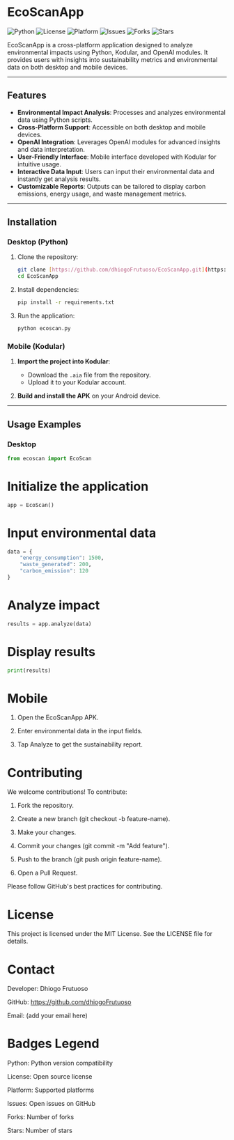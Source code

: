 # EcoScanApp

![Python](https://img.shields.io/badge/Python-3.10+-blue)
![License](https://img.shields.io/badge/License-MIT-green)
![Platform](https://img.shields.io/badge/Platform-Cross--Platform-orange)
![Issues](https://img.shields.io/github/issues/dhiogoFrutuoso/EcoScanApp)
![Forks](https://img.shields.io/github/forks/dhiogoFrutuoso/EcoScanApp)
![Stars](https://img.shields.io/github/stars/dhiogoFrutuoso/EcoScanApp)

EcoScanApp is a cross-platform application designed to analyze environmental impacts using Python, Kodular, and OpenAI modules. It provides users with insights into sustainability metrics and environmental data on both desktop and mobile devices.

---

## Features

- **Environmental Impact Analysis**: Processes and analyzes environmental data using Python scripts.
- **Cross-Platform Support**: Accessible on both desktop and mobile devices.
- **OpenAI Integration**: Leverages OpenAI modules for advanced insights and data interpretation.
- **User-Friendly Interface**: Mobile interface developed with Kodular for intuitive usage.
- **Interactive Data Input**: Users can input their environmental data and instantly get analysis results.
- **Customizable Reports**: Outputs can be tailored to display carbon emissions, energy usage, and waste management metrics.

---

## Installation

### Desktop (Python)

1.  Clone the repository:
    ```bash
    git clone [https://github.com/dhiogoFrutuoso/EcoScanApp.git](https://github.com/dhiogoFrutuoso/EcoScanApp.git)
    cd EcoScanApp
    ```

2.  Install dependencies:
    ```bash
    pip install -r requirements.txt
    ```

3.  Run the application:
    ```bash
    python ecoscan.py
    ```

### Mobile (Kodular)

1.  **Import the project into Kodular**:
    - Download the `.aia` file from the repository.
    - Upload it to your Kodular account.

2.  **Build and install the APK** on your Android device.

---

## Usage Examples

### Desktop

```python
from ecoscan import EcoScan
```

# Initialize the application

```python
app = EcoScan()
```

# Input environmental data

```python
data = {
    "energy_consumption": 1500,
    "waste_generated": 200,
    "carbon_emission": 120
}
```

# Analyze impact

```python
results = app.analyze(data)
```

# Display results

```python
print(results)
```

# Mobile
1. Open the EcoScanApp APK.

2. Enter environmental data in the input fields.

3. Tap Analyze to get the sustainability report.

# Contributing
We welcome contributions! To contribute:

1. Fork the repository.

2. Create a new branch (git checkout -b feature-name).

3. Make your changes.

4. Commit your changes (git commit -m "Add feature").

5. Push to the branch (git push origin feature-name).

6. Open a Pull Request.

Please follow GitHub's best practices for contributing.

# License
This project is licensed under the MIT License. See the LICENSE file for details.

# Contact
Developer: Dhiogo Frutuoso

GitHub: https://github.com/dhiogoFrutuoso

Email: (add your email here)

# Badges Legend
Python: Python version compatibility

License: Open source license

Platform: Supported platforms

Issues: Open issues on GitHub

Forks: Number of forks

Stars: Number of stars
